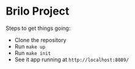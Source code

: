 # Brilo Project

Steps to get things going:
- Clone the repository
- Run `make up`
- Run `make init`
- See it app running at `http://localhost:8089/`
